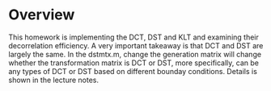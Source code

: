 # Overview
This homework is implementing the DCT, DST and KLT and examining their decorrelation efficiency. 
A very important takeaway is that DCT and DST are largely the same. In the dstmtx.m, change the generation matrix will change whether
the transformation matrix is DCT or DST, more specifically, can be any types of DCT or DST based on different bounday conditions. Details 
is shown in the lecture notes. 
